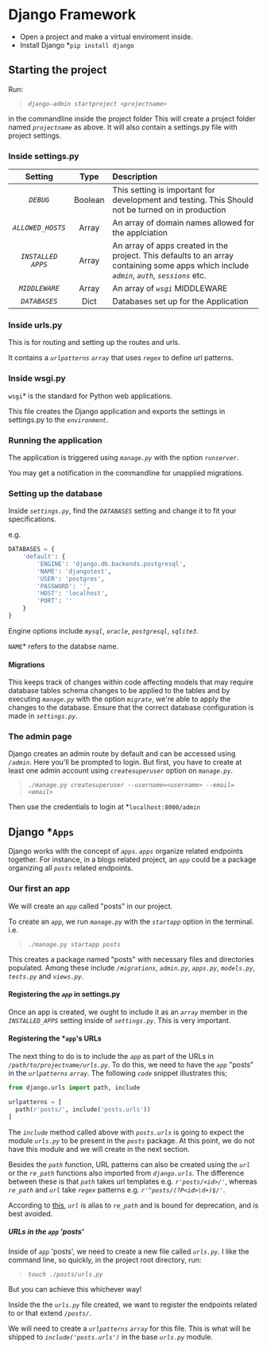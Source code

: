 # Django Framework

- Open a project and make a virtual enviroment inside.
- Install Django *`pip install django`

## Starting the project
Run:
>*`django-admin startproject <projectname>`*

in the commandline inside the project folder
This will create a project folder named *`projectname`*  as above. It will also contain a settings.py file with project settings.


### Inside settings.py

| Setting             |Type      | Description                                           |
|:-------------------:|:--------:|:------------------------------------------------------|
| *`DEBUG`*              |Boolean   | This setting is important for development and testing. This Should not be turned on in production|
| *`ALLOWED_HOSTS`*      | Array    | An array of domain names allowed for the applciation  |
| *`INSTALLED APPS`*     | Array    | An array of apps created in the project. This defaults to an array containing some apps which include *`admin`*, *`auth`*, *`sessions`*  etc.                |
| *`MIDDLEWARE`*         | Array    | An array of *`wsgi`*  MIDDLEWARE                         |
| *`DATABASES`*          | Dict     | Databases set up for the Application                  |


### Inside urls.py
This is for routing and setting up the routes and urls.

It contains a *`urlpatterns`*  *`array`*  that uses *`regex`*  to define url patterns.


### Inside wsgi.py
`wsgi`*  is the standard for Python web applications.

This file creates the Django application and exports the settings in settings.py to the *`environment`*.

### Running the application
The application is triggered using *`manage.py`*  with the option *`runserver`*.

You may get a notification in the commandline for unapplied migrations.

### Setting up the database
Inside *`settings.py`*, find the *`DATABASES`*  setting and change it to fit your specifications.

e.g.

```Python
DATABASES = {
    'default': {
        'ENGINE': 'django.db.backends.postgresql',
        'NAME': 'djangotest',
        'USER': 'postgres',
        'PASSWORD': '',
        'HOST': 'localhost',
        'PORT': ''
    }
}
```
Engine options include *`mysql`*, *`oracle`*, *`postgresql`*, *`sqlite3`*.

`NAME`*  refers to the databse name.


#### Migrations
This keeps track of changes within code affecting models that may require database tables schema changes to be applied to the tables and by executing *`manage.py`*  with the option *`migrate`*, we're able to apply the changes to the database. Ensure that the correct database configuration is made in *`settings.py`*.

### The admin page
Django creates an admin route by default and can be accessed using *`/admin`*. Here you'll be prompted to login. But first, you have to create at least one admin account using *`createsuperuser`*  option on *`manage.py`*.

>*`./manage.py createsuperuser --username=<username> --email=<email>`*

Then use the credentials to login at *`localhost:8000/admin`


## Django *`Apps`
Django works with the concept of *`apps`*. *`apps`*  organize related endpoints together. For instance, in a blogs related project, an *`app`*  could be a package organizing all *`posts`*  related endpoints.

### Our first an app
We will create an *`app`*  called "posts" in our project.

To create an *`app`*, we run *`manage.py`*  with the *`startapp`*  option in the terminal. i.e.

>*`./manage.py startapp posts`*

This creates a package named "posts" with necessary files and directories populated. Among these include *`/migrations`*, *`admin.py`*, *`apps.py`*, *`models.py`*, *`tests.py`*  and *`views.py`*.

#### Registering the *`app`*  in settings.py
Once an app is created, we ought to include it as an *`array`*  member in the *`INSTALLED_APPS`*  setting inside of *`settings.py`*. This is very important.


#### Registering the *`app`'s URLs
The next thing to do is to include the *`app`*  as part of the URLs in *`/path/to/projectname/urls.py`*. To do this, we need to have the *`app`*  "posts" in the *`urlpatterns`*  *`array`*. The following *`code`*  snippet illustrates this;

```Python
from django.urls import path, include

urlpatterns = [
  path(r'posts/', include('posts.urls'))
]
```
The *`include`*  method called above with *`posts.urls`*  is going to expect the module *`urls.py`*  to be present in the *`posts`*  package. At this point, we do not have this module and we will create in the next section.

Besides the *`path`*  function, URL patterns can also be created using the *`url`*  or the *`re_path`*  functions also imported from *`django.urls`*. The difference between these is that *`path`*  takes url templates e.g. *`r'posts/<id>/'`*, whereas *`re_path`*  and *`url`*  take *`regex`*  patterns e.g. *`r'^posts/(?P<id>\d+)$/'`*.

According to [this](https://docs.djangoproject.com/en/2.0/ref/urls/#url), *`url`*  is alias to *`re_path`*  and is bound for deprecation, and is best avoided.

##### URLs in the *`app`*  'posts'
Inside of *`app`*  'posts', we need to create a new file called *`urls.py`*. I like the command line, so quickly, in the project root directory, run:
>*`touch ./posts/urls.py`*

But you can achieve this whichever way!

Inside the the *`urls.py`*  file created, we want to register the endpoints related to or that extend *`/posts/`*.

We will need to create a *`urlpatterns`*  *`array`*  for this file. This is what will be shipped to *`include('posts.urls')`*  in the base *`urls.py`*  module.
